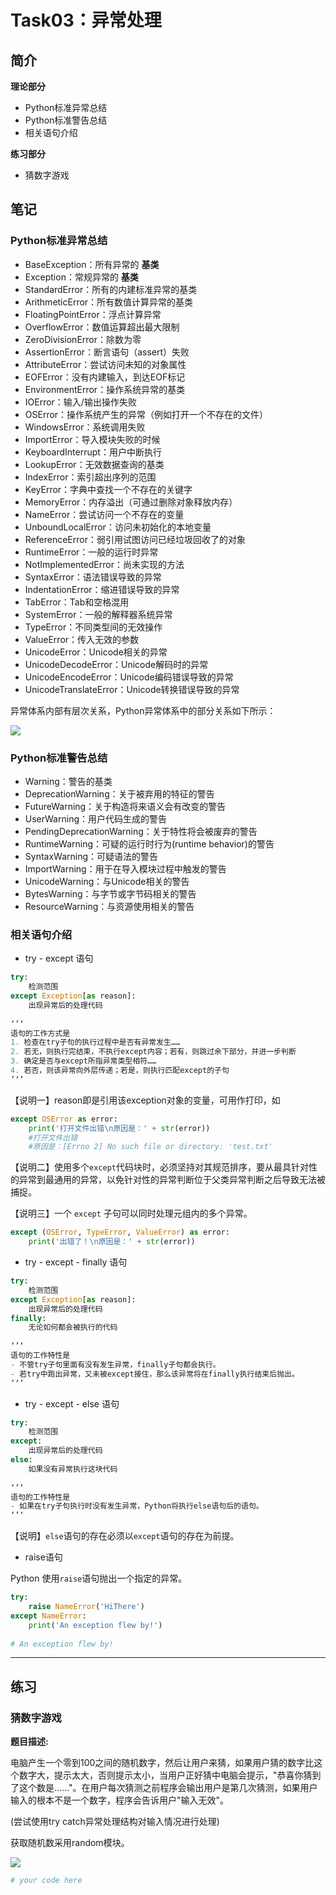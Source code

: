 # Task03：异常处理

## 简介

**理论部分**

- Python标准异常总结
- Python标准警告总结
- 相关语句介绍

**练习部分**

- 猜数字游戏

## 笔记

### Python标准异常总结

- BaseException：所有异常的 **基类**
- Exception：常规异常的 **基类**
- StandardError：所有的内建标准异常的基类
- ArithmeticError：所有数值计算异常的基类
- FloatingPointError：浮点计算异常
- OverflowError：数值运算超出最大限制
- ZeroDivisionError：除数为零
- AssertionError：断言语句（assert）失败
- AttributeError：尝试访问未知的对象属性
- EOFError：没有内建输入，到达EOF标记
- EnvironmentError：操作系统异常的基类
- IOError：输入/输出操作失败
- OSError：操作系统产生的异常（例如打开一个不存在的文件）
- WindowsError：系统调用失败
- ImportError：导入模块失败的时候
- KeyboardInterrupt：用户中断执行
- LookupError：无效数据查询的基类
- IndexError：索引超出序列的范围
- KeyError：字典中查找一个不存在的关键字
- MemoryError：内存溢出（可通过删除对象释放内存）
- NameError：尝试访问一个不存在的变量
- UnboundLocalError：访问未初始化的本地变量
- ReferenceError：弱引用试图访问已经垃圾回收了的对象
- RuntimeError：一般的运行时异常
- NotImplementedError：尚未实现的方法
- SyntaxError：语法错误导致的异常
- IndentationError：缩进错误导致的异常
- TabError：Tab和空格混用
- SystemError：一般的解释器系统异常
- TypeError：不同类型间的无效操作
- ValueError：传入无效的参数
- UnicodeError：Unicode相关的异常
- UnicodeDecodeError：Unicode解码时的异常
- UnicodeEncodeError：Unicode编码错误导致的异常
- UnicodeTranslateError：Unicode转换错误导致的异常

异常体系内部有层次关系，Python异常体系中的部分关系如下所示：

![](https://img-blog.csdnimg.cn/20200710131404548.png)

### Python标准警告总结

- Warning：警告的基类
- DeprecationWarning：关于被弃用的特征的警告
- FutureWarning：关于构造将来语义会有改变的警告
- UserWarning：用户代码生成的警告
- PendingDeprecationWarning：关于特性将会被废弃的警告
- RuntimeWarning：可疑的运行时行为(runtime behavior)的警告
- SyntaxWarning：可疑语法的警告
- ImportWarning：用于在导入模块过程中触发的警告
- UnicodeWarning：与Unicode相关的警告
- BytesWarning：与字节或字节码相关的警告
- ResourceWarning：与资源使用相关的警告

### 相关语句介绍

* try - except 语句

```python
try:
    检测范围
except Exception[as reason]:
    出现异常后的处理代码
    
‘’‘
语句的工作方式是
1. 检查在try子句的执行过程中是否有异常发生……
2. 若无，则执行完结束，不执行except内容；若有，则跳过余下部分，并进一步判断
3. 确定是否与except所指异常类型相符……
4. 若否，则该异常向外层传递；若是，则执行匹配except的子句
’‘’
```

【说明一】reason即是引用该exception对象的变量，可用作打印，如

```python
except OSError as error:
    print('打开文件出错\n原因是：' + str(error))
    #打开文件出错
    #原因是：[Errno 2] No such file or directory: 'test.txt'
```

【说明二】使用多个`except`代码块时，必须坚持对其规范排序，要从最具针对性的异常到最通用的异常，以免针对性的异常判断位于父类异常判断之后导致无法被捕捉。

【说明三】一个 `except` 子句可以同时处理元组内的多个异常。

```python
except (OSError, TypeError, ValueError) as error:
    print('出错了！\n原因是：' + str(error))
```

* try - except - finally 语句

```python
try:
    检测范围
except Exception[as reason]:
    出现异常后的处理代码
finally:
    无论如何都会被执行的代码
    
‘’‘
语句的工作特性是
- 不管try子句里面有没有发生异常，finally子句都会执行。
- 若try中跑出异常，又未被except接住，那么该异常将在finally执行结束后抛出。
’‘’
```

* try - except - else 语句

```python
try:
    检测范围
except:
    出现异常后的处理代码
else:
    如果没有异常执行这块代码
    
‘’‘
语句的工作特性是
- 如果在try子句执行时没有发生异常，Python将执行else语句后的语句。
‘’‘
```

【说明】`else`语句的存在必须以`except`语句的存在为前提。

* raise语句

Python 使用`raise`语句抛出一个指定的异常。

```python
try:
    raise NameError('HiThere')
except NameError:
    print('An exception flew by!')
    
# An exception flew by!
```

---
## 练习

### 猜数字游戏

**题目描述:**

电脑产生一个零到100之间的随机数字，然后让用户来猜，如果用户猜的数字比这个数字大，提示太大，否则提示太小，当用户正好猜中电脑会提示，"恭喜你猜到了这个数是......"。在用户每次猜测之前程序会输出用户是第几次猜测，如果用户输入的根本不是一个数字，程序会告诉用户"输入无效"。

(尝试使用try catch异常处理结构对输入情况进行处理)

获取随机数采用random模块。

![](https://img-blog.csdnimg.cn/20200714230819193.png)

```python
# your code here
   
   
   
   
   
```

   
   
